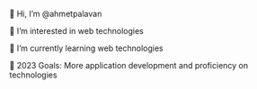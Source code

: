 👋 Hi, I’m @ahmetpalavan

👀 I’m interested in web technologies

🌱 I’m currently learning web technologies

🚀 2023 Goals: More application development and proficiency on technologies
